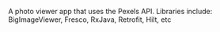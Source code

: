 A photo viewer app that uses the Pexels API. Libraries include: BigImageViewer, Fresco, RxJava, Retrofit, Hilt, etc